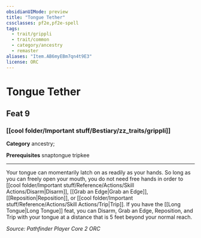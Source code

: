 ```yaml
---
obsidianUIMode: preview
title: "Tongue Tether"
cssclasses: pf2e,pf2e-spell
tags:
  - trait/grippli
  - trait/common
  - category/ancestry
  - remaster
aliases: "Item.AB6myEBm7qn4t9E3"
license: ORC
---
```

# Tongue Tether
## Feat 9
### [[cool folder/Important stuff/Bestiary/zz_traits/grippli]]

**Category** ancestry; 



**Prerequisites** snaptongue tripkee
* * *
Your tongue can momentarily latch on as readily as your hands. So long as you can freely open your mouth, you do not need free hands in order to [[cool folder/Important stuff/Reference/Actions/Skill Actions/Disarm|Disarm]], [[Grab an Edge|Grab an Edge]], [[Reposition|Reposition]], or [[cool folder/Important stuff/Reference/Actions/Skill Actions/Trip|Trip]]. If you have the [[Long Tongue|Long Tongue]] feat, you can Disarm, Grab an Edge, Reposition, and Trip with your tongue at a distance that is 5 feet beyond your normal reach.

*Source: Pathfinder Player Core 2*
*ORC*